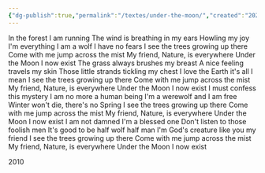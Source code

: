```yaml
---
{"dg-publish":true,"permalink":"/textes/under-the-moon/","created":"2024-04-08T12:06:16.415+02:00","updated":"2024-04-08T16:57:30.093+02:00"}
---
```


In the forest I am running
The wind is breathing in my ears
Howling my joy I'm everything
I am a wolf I have no fears
I see the trees growing up there
Come with me jump across the mist
My friend, Nature, is everywhere
Under the Moon I now exist
The grass always brushes my breast
A nice feeling travels my skin
Those little strands tickling my chest
I love the Earth it's all I mean
I see the trees growing up there
Come with me jump across the mist
My friend, Nature, is everywhere
Under the Moon I now exist
I must confess this mystery
I am no more a human being
I'm a werewolf and I am free
Winter won't die, there's no Spring
I see the trees growing up there
Come with me jump across the mist
My friend, Nature, is everywhere
Under the Moon I now exist
I am not damned I'm a blessed one
Don't listen to those foolish men
It's good to be half wolf half man
I'm God's creature like you my friend
I see the trees growing up there
Come with me jump across the mist
My friend, Nature, is everywhere
Under the Moon I now exist


2010